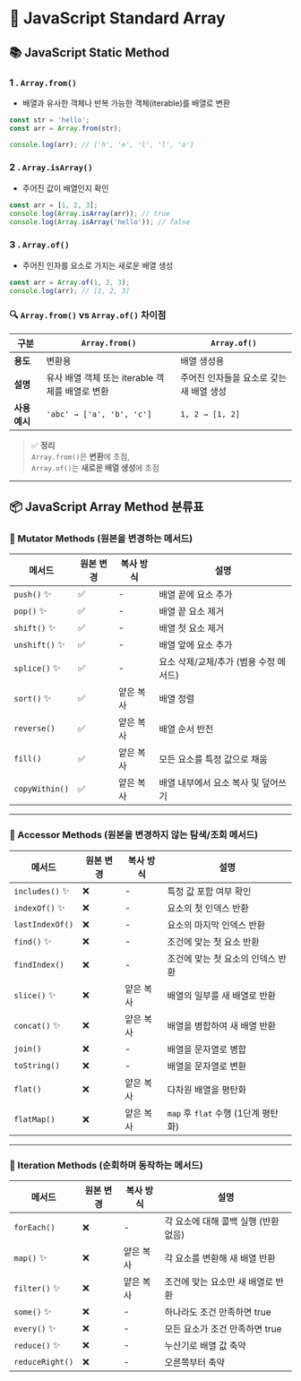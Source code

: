 # 🚀 JavaScript Standard Array

## 📚 JavaScript Static Method

### 1 . `Array.from()`
- 배열과 유사한 객체나 반복 가능한 객체(iterable)를 배열로 변환
```javascript
const str = 'hello';
const arr = Array.from(str);

console.log(arr); // ['h', 'e', 'l', 'l', 'o']
```

### 2 . `Array.isArray()`
- 주어진 값이 배열인지 확인
```javascript
const arr = [1, 2, 3];
console.log(Array.isArray(arr)); // true
console.log(Array.isArray('hello')); // false
```
### 3 . `Array.of()`
- 주어진 인자를 요소로 가지는 새로운 배열 생성
```javascript
const arr = Array.of(1, 2, 3);
console.log(arr); // [1, 2, 3]
```
### 🔍 `Array.from()` vs `Array.of()` 차이점

| 구분              | `Array.from()`                                     | `Array.of()`                             |
|-------------------|----------------------------------------------------|------------------------------------------|
| **용도**          | 변환용                                              | 배열 생성용                              |
| **설명**          | 유사 배열 객체 또는 iterable 객체를 배열로 변환     | 주어진 인자들을 요소로 갖는 새 배열 생성 |
| **사용 예시**     | `'abc' → ['a', 'b', 'c']`                           | `1, 2 → [1, 2]`                           |

> ✅ **정리**  
> `Array.from()`은 **변환**에 초점,  
> `Array.of()`는 **새로운 배열 생성**에 초점

---
## 📦 JavaScript Array Method 분류표

### 🔧 Mutator Methods (원본을 **변경**하는 메서드)

| 메서드 | 원본 변경 | 복사 방식 | 설명 |
|--------|------------|------------|------|
| `push()` ✨ | ✅ | - | 배열 끝에 요소 추가 |
| `pop()` ✨ | ✅ | - | 배열 끝 요소 제거 |
| `shift()` ✨ | ✅ | - | 배열 첫 요소 제거 |
| `unshift()` ✨ | ✅ | - | 배열 앞에 요소 추가 |
| `splice()` ✨ | ✅ | - | 요소 삭제/교체/추가 (범용 수정 메서드) |
| `sort()` ✨ | ✅ | 얕은 복사 | 배열 정렬 |
| `reverse()` | ✅ | 얕은 복사 | 배열 순서 반전 |
| `fill()` | ✅ | 얕은 복사 | 모든 요소를 특정 값으로 채움 |
| `copyWithin()` | ✅ | 얕은 복사 | 배열 내부에서 요소 복사 및 덮어쓰기 |

---

### 📖 Accessor Methods (원본을 **변경하지 않는** 탐색/조회 메서드)

| 메서드 | 원본 변경 | 복사 방식 | 설명 |
|--------|------------|------------|------|
| `includes()` ✨ | ❌ | - | 특정 값 포함 여부 확인 |
| `indexOf()` ✨ | ❌ | - | 요소의 첫 인덱스 반환 |
| `lastIndexOf()` | ❌ | - | 요소의 마지막 인덱스 반환 |
| `find()` ✨ | ❌ | - | 조건에 맞는 첫 요소 반환 |
| `findIndex()` | ❌ | - | 조건에 맞는 첫 요소의 인덱스 반환 |
| `slice()` ✨ | ❌ | 얕은 복사 | 배열의 일부를 새 배열로 반환 |
| `concat()` ✨ | ❌ | 얕은 복사 | 배열을 병합하여 새 배열 반환 |
| `join()` | ❌ | - | 배열을 문자열로 병합 |
| `toString()` | ❌ | - | 배열을 문자열로 변환 |
| `flat()` | ❌ | 얕은 복사 | 다차원 배열을 평탄화 |
| `flatMap()` | ❌ | 얕은 복사 | `map` 후 `flat` 수행 (1단계 평탄화) |

---

### 🔁 Iteration Methods (**순회하며 동작**하는 메서드)

| 메서드 | 원본 변경 | 복사 방식 | 설명 |
|--------|------------|------------|------|
| `forEach()` | ❌ | - | 각 요소에 대해 콜백 실행 (반환 없음) |
| `map()` ✨ | ❌ | 얕은 복사 | 각 요소를 변환해 새 배열 반환 |
| `filter()` ✨ | ❌ | 얕은 복사 | 조건에 맞는 요소만 새 배열로 반환 |
| `some()` ✨ | ❌ | - | 하나라도 조건 만족하면 true |
| `every()` ✨ | ❌ | - | 모든 요소가 조건 만족하면 true |
| `reduce()` ✨ | ❌ | - | 누산기로 배열 값 축약 |
| `reduceRight()` | ❌ | - | 오른쪽부터 축약 |